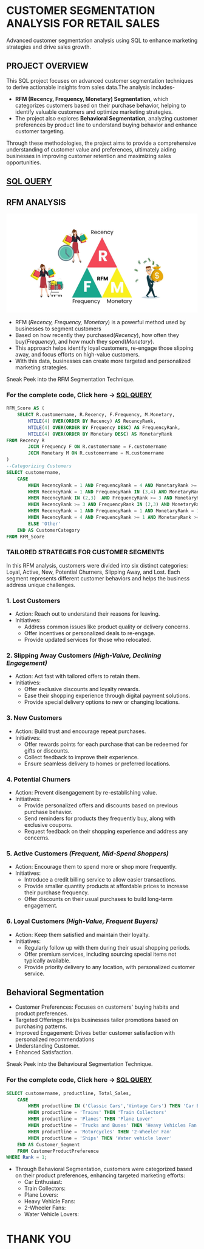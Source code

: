 # CUSTOMER SEGMENTATION ANALYSIS FOR RETAIL SALES
Advanced customer segmentation analysis using SQL to enhance marketing strategies and drive sales growth.
## PROJECT OVERVIEW
This SQL project focuses on advanced customer segmentation techniques to derive actionable insights from sales data.The analysis includes-
- **RFM (Recency, Frequency, Monetary) Segmentation**, which categorizes customers based on their purchase behavior, helping to identify valuable customers and optimize marketing strategies.
- The project also explores **Behavioral Segmentation**, analyzing customer preferences by product line to understand buying behavior and enhance customer targeting.

Through these methodologies, the project aims to provide a comprehensive understanding of customer value and preferences, ultimately aiding businesses in improving customer retention and maximizing sales opportunities.

## [SQL QUERY](https://github.com/arjunan-k/Customer_Segmentation/blob/main/Customer_Segmentation.md)
## RFM ANALYSIS
![pic](https://github.com/arjunan-k/Customer_Segmentation/blob/main/Images/RFM.png?raw=true)
* RFM (*Recency, Frequency, Monetary*) is a powerful method used by businesses to segment customers
* Based on how recently they purchased(*Recency*), how often they buy(*Frequency*), and how much they spend(*Monetary*).
* This approach helps identify loyal customers, re-engage those slipping away, and focus efforts on high-value customers.
* With this data, businesses can create more targeted and personalized marketing strategies.

Sneak Peek into the RFM Segmentation Technique.
### For the complete code, Click here -> [SQL QUERY](https://github.com/arjunan-k/Customer_Segmentation/blob/main/Customer_Segmentation.md)
```sql
RFM_Score AS (
	SELECT R.customername, R.Recency, F.Frequency, M.Monetary,
		NTILE(4) OVER(ORDER BY Recency) AS RecencyRank,
		NTILE(4) OVER(ORDER BY Frequency DESC) AS FrequencyRank,
		NTILE(4) OVER(ORDER BY Monetary DESC) AS MonetaryRank
FROM Recency R
		JOIN Frequency F ON R.customername = F.customername
		JOIN Monetary M ON R.customername = M.customername
)
--Categorizing Customers
SELECT customername,
	CASE
		WHEN RecencyRank = 1 AND FrequencyRank = 4 AND MonetaryRank >= 3 THEN 'Loyal'
		WHEN RecencyRank = 1 AND FrequencyRank IN (3,4) AND MonetaryRank IN (3,4) THEN 'Active'
		WHEN RecencyRank IN (2,3)  AND FrequencyRank >= 3 AND MonetaryRank >= 3 THEN 'Potential Churner'
		WHEN RecencyRank >= 3 AND FrequencyRank IN (2,3) AND MonetaryRank >= 2 THEN 'Slipping Away'
		WHEN RecencyRank = 1 AND FrequencyRank = 1 AND MonetaryRank = 1 THEN 'New Customer'
		WHEN RecencyRank = 4 AND FrequencyRank >= 1 AND MonetaryRank >= 1 THEN 'Inactive'
		ELSE 'Other'
	END AS CustomerCategory
FROM RFM_Score
```

### TAILORED STRATEGIES FOR CUSTOMER SEGMENTS
In this RFM analysis, customers were divided into six distinct categories: Loyal, Active, New, Potential Churners, Slipping Away, and Lost. Each segment represents different customer behaviors and helps the business address unique challenges.

### **1. Lost Customers**
  * Action: Reach out to understand their reasons for leaving.
  * Initiatives:
      * Address common issues like product quality or delivery concerns.
      * Offer incentives or personalized deals to re-engage.
      * Provide updated services for those who relocated.

### **2. Slipping Away Customers** *(High-Value, Declining Engagement)*
* Action: Act fast with tailored offers to retain them.
* Initiatives:
    * Offer exclusive discounts and loyalty rewards.
    * Ease their shopping experience through digital payment solutions.
    * Provide special delivery options to new or changing locations.

### **3. New Customers**
* Action: Build trust and encourage repeat purchases.
* Initiatives:
    * Offer rewards points for each purchase that can be redeemed for gifts or discounts.
    * Collect feedback to improve their experience.
    * Ensure seamless delivery to homes or preferred locations.

### **4. Potential Churners**
* Action: Prevent disengagement by re-establishing value.
* Initiatives:
    * Provide personalized offers and discounts based on previous purchase behavior.
    * Send reminders for products they frequently buy, along with exclusive coupons.
    * Request feedback on their shopping experience and address any concerns.

### **5. Active Customers** *(Frequent, Mid-Spend Shoppers)*
* Action: Encourage them to spend more or shop more frequently.
* Initiatives:
    * Introduce a credit billing service to allow easier transactions.
    * Provide smaller quantity products at affordable prices to increase their purchase
      frequency.
    * Offer discounts on their usual purchases to build long-term engagement.

### **6. Loyal Customers** *(High-Value, Frequent Buyers)*
* Action: Keep them satisfied and maintain their loyalty.
* Initiatives:
    * Regularly follow up with them during their usual shopping periods.
    * Offer premium services, including sourcing special items not typically available.
    * Provide priority delivery to any location, with personalized customer service.


## Behavioral Segmentation
* Customer Preferences: Focuses on customers' buying habits and product preferences.
* Targeted Offerings: Helps businesses tailor promotions based on purchasing patterns.
* Improved Engagement: Drives better customer satisfaction with personalized recommendations
* Understanding Customer.
* Enhanced Satisfaction.

Sneak Peek into the Behavioural Segmentation Technique.
### For the complete code, Click here -> [SQL QUERY](https://github.com/arjunan-k/Customer_Segmentation/blob/main/Customer_Segmentation.md)
```sql
SELECT customername, productline, Total_Sales,
	CASE
		WHEN productline IN ('Classic Cars','Vintage Cars') THEN 'Car Enthusiast'
		WHEN productline = 'Trains' THEN 'Train Collectors'
		WHEN productline = 'Planes' THEN 'Plane Lover'
		WHEN productline = 'Trucks and Buses' THEN 'Heavy Vehicles Fan'
		WHEN productline = 'Motorcycles' THEN '2-Wheeler Fan'
		WHEN productline = 'Ships' THEN 'Water vehicle lover'
	END AS Customer_Segment
	FROM CustomerProductPreference
WHERE Rank = 1;
```

* Through Behavioral Segmentation, customers were categorized based on their product preferences, enhancing targeted marketing efforts:
    * Car Enthusiast:
    * Train Collectors:
    * Plane Lovers:
    * Heavy Vehicle Fans:
    * 2-Wheeler Fans:
    * Water Vehicle Lovers:


# THANK YOU
